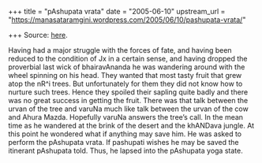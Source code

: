 +++
title = "pAshupata vrata"
date = "2005-06-10"
upstream_url = "https://manasataramgini.wordpress.com/2005/06/10/pashupata-vrata/"

+++
Source: [here](https://manasataramgini.wordpress.com/2005/06/10/pashupata-vrata/).

Having had a major struggle with the forces of fate, and having been reduced to the condition of Jx in a certain sense, and having dropped the proverbial last wick of bhairavAnanda he was wandering around with the wheel spinning on his head. They wanted that most tasty fruit that grew atop the nR^i trees. But unfortunately for them they did not know how to nurture such trees. Hence they spoiled their sapling quite badly and there was no great success in getting the fruit. There was that talk between the urvan of the tree and varuNa much like talk between the urvan of the cow and Ahura Mazda. Hopefully varuNa answers the tree’s call. In the mean time as he wandered at the brink of the desert and the khANDava jungle. At this point he wondered what if anything may save him. He was asked to perform the pAshupata vrata. If pashupati wishes he may be saved the itinerant pAshupata told. Thus, he lapsed into the pAshupata yoga state.

